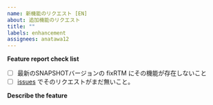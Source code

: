 ```yaml
---
name: 新機能のリクエスト [EN]
about: 追加機能のリクエスト
title: ""
labels: enhancement
assignees: anatawa12
---
```


**Feature report check list**

- [ ] 最新のSNAPSHOTバージョンの fixRTM にその機能が存在しないこと
- [ ] [issues](https://github.com/fixrtm/fixRTM/issues) でそのリクエストがまだ無いこと。

**Describe the feature**

<!--
なにを追加してほしいかを説明してください。
-->
